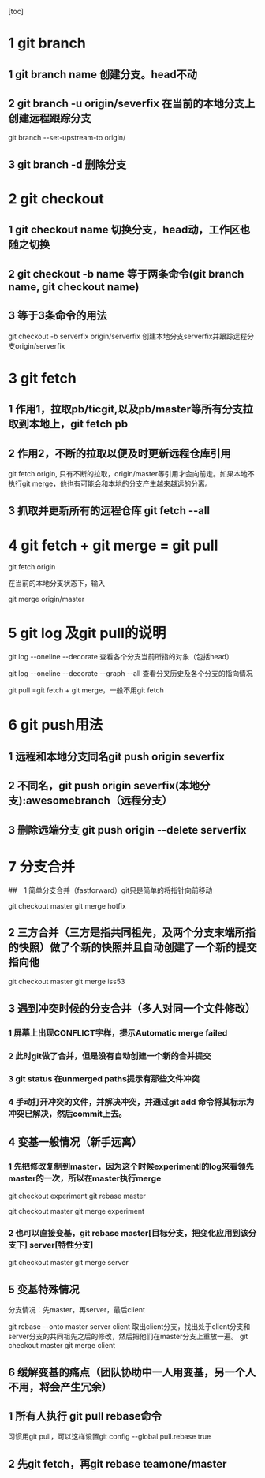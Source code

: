 [toc]

# 1 git branch

## 1 git branch name 创建分支。head不动

## 2 git branch -u origin/severfix 在当前的本地分支上创建远程跟踪分支

git branch --set-upstream-to  <branch-name>   origin/<branch-name>

## 3 git branch -d 删除分支

# 2 git checkout

## 1 git checkout name  切换分支，head动，工作区也随之切换

##  2 git checkout -b name 等于两条命令(git branch name, git checkout name)

## 3 等于3条命令的用法

git checkout -b serverfix origin/serverfix     创建本地分支serverfix并跟踪远程分支origin/serverfix

# 3 git fetch

##  1  作用1，拉取pb/ticgit,以及pb/master等所有分支拉取到本地上，git fetch pb

## 2  作用2，不断的拉取以便及时更新远程仓库引用 

git fetch origin, 只有不断的拉取，origin/master等引用才会向前走。如果本地不执行git merge，他也有可能会和本地的分支产生越来越远的分离。

## 3  抓取并更新所有的远程仓库 git fetch --all

# 4 git fetch + git merge = git pull

git fetch origin

在当前的本地分支状态下，输入

git merge origin/master

# 5 git log 及git pull的说明

git log --oneline --decorate  查看各个分支当前所指的对象（包括head）

git log --oneline  --decorate  --graph --all  查看分叉历史及各个分支的指向情况

git pull =git fetch + git merge，一般不用git fetch

# 6 git push用法

## 1 远程和本地分支同名git push origin severfix

## 2 不同名，git push origin severfix(本地分支):awesomebranch（远程分支）
## 3 删除远端分支 git push origin --delete serverfix  

# 7 分支合并

##　1 简单分支合并（fastforward）git只是简单的将指针向前移动

git checkout master
git merge hotfix

## 2 三方合并（三方是指共同祖先，及两个分支末端所指的快照）做了个新的快照并且自动创建了一个新的提交指向他

git checkout master
git merge iss53

## 3 遇到冲突时候的分支合并（多人对同一个文件修改）

### 1 屏幕上出现CONFLICT字样，提示Automatic merge failed
### 2 此时git做了合并，但是没有自动创建一个新的合并提交
### 3 git status 在unmerged paths提示有那些文件冲突
### 4 手动打开冲突的文件，并解决冲突，并通过git add 命令将其标示为冲突已解决，然后commit上去。

## 4 变基一般情况（新手远离）

### 1 先把修改复制到master，因为这个时候experimentl的log来看领先master的一次，所以在master执行merge

git checkout experiment
git rebase master

git checkout master
git merge experiment 

### 2 也可以直接变基，git rebase master[目标分支，把变化应用到该分支下] server[特性分支]
git checkout master
git merge server

## 5 变基特殊情况

分支情况：先master，再server，最后client

git rebase --onto master server client
取出client分支，找出处于client分支和server分支的共同祖先之后的修改，然后把他们在master分支上重放一遍。
git checkout master
git merge client

## 6 缓解变基的痛点（团队协助中一人用变基，另一个人不用，将会产生冗余）

## 1 所有人执行 git pull rebase命令

习惯用git pull，可以这样设置git config --global pull.rebase true

## 2 先git fetch，再git rebase teamone/master